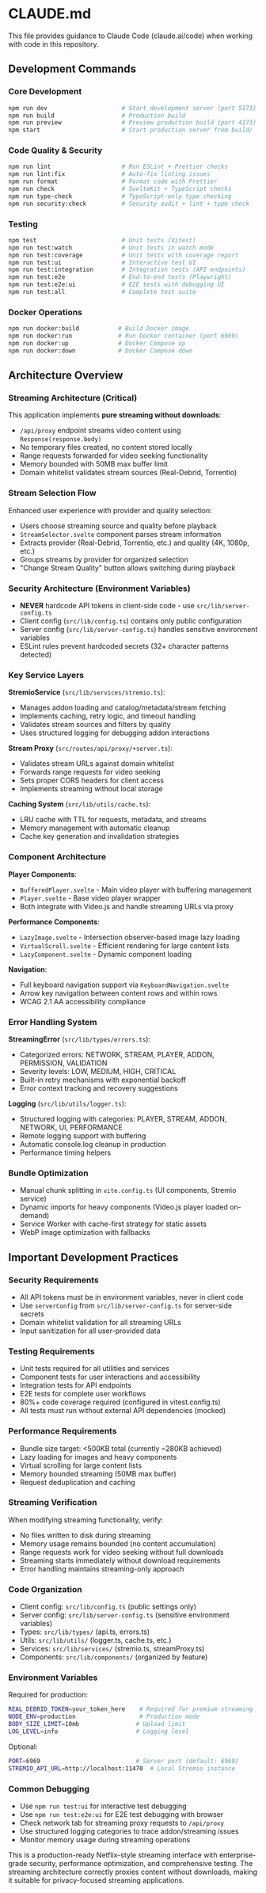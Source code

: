 # CLAUDE.md

This file provides guidance to Claude Code (claude.ai/code) when working with code in this repository.

## Development Commands

### Core Development
```bash
npm run dev                     # Start development server (port 5173)
npm run build                   # Production build
npm run preview                 # Preview production build (port 4173)
npm start                       # Start production server from build/
```

### Code Quality & Security
```bash
npm run lint                    # Run ESLint + Prettier checks
npm run lint:fix                # Auto-fix linting issues
npm run format                  # Format code with Prettier
npm run check                   # SvelteKit + TypeScript checks
npm run type-check              # TypeScript-only type checking
npm run security:check          # Security audit + lint + type check
```

### Testing
```bash
npm test                        # Unit tests (Vitest)
npm run test:watch              # Unit tests in watch mode
npm run test:coverage           # Unit tests with coverage report
npm run test:ui                 # Interactive test UI
npm run test:integration        # Integration tests (API endpoints)
npm run test:e2e                # End-to-end tests (Playwright)
npm run test:e2e:ui             # E2E tests with debugging UI
npm run test:all                # Complete test suite
```

### Docker Operations
```bash
npm run docker:build           # Build Docker image
npm run docker:run             # Run Docker container (port 6969)
npm run docker:up              # Docker Compose up
npm run docker:down            # Docker Compose down
```

## Architecture Overview

### Streaming Architecture (Critical)
This application implements **pure streaming without downloads**:
- `/api/proxy` endpoint streams video content using `Response(response.body)` 
- No temporary files created, no content stored locally
- Range requests forwarded for video seeking functionality
- Memory bounded with 50MB max buffer limit
- Domain whitelist validates stream sources (Real-Debrid, Torrentio)

### Stream Selection Flow
Enhanced user experience with provider and quality selection:
- Users choose streaming source and quality before playback
- `StreamSelector.svelte` component parses stream information
- Extracts provider (Real-Debrid, Torrentio, etc.) and quality (4K, 1080p, etc.)
- Groups streams by provider for organized selection
- "Change Stream Quality" button allows switching during playback

### Security Architecture (Environment Variables)
- **NEVER** hardcode API tokens in client-side code - use `src/lib/server-config.ts`
- Client config (`src/lib/config.ts`) contains only public configuration
- Server config (`src/lib/server-config.ts`) handles sensitive environment variables
- ESLint rules prevent hardcoded secrets (32+ character patterns detected)

### Key Service Layers

**StremioService** (`src/lib/services/stremio.ts`):
- Manages addon loading and catalog/metadata/stream fetching
- Implements caching, retry logic, and timeout handling
- Validates stream sources and filters by quality
- Uses structured logging for debugging addon interactions

**Stream Proxy** (`src/routes/api/proxy/+server.ts`):
- Validates stream URLs against domain whitelist
- Forwards range requests for video seeking
- Sets proper CORS headers for client access
- Implements streaming without local storage

**Caching System** (`src/lib/utils/cache.ts`):
- LRU cache with TTL for requests, metadata, and streams
- Memory management with automatic cleanup
- Cache key generation and invalidation strategies

### Component Architecture

**Player Components**:
- `BufferedPlayer.svelte` - Main video player with buffering management
- `Player.svelte` - Base video player wrapper
- Both integrate with Video.js and handle streaming URLs via proxy

**Performance Components**:
- `LazyImage.svelte` - Intersection observer-based image lazy loading
- `VirtualScroll.svelte` - Efficient rendering for large content lists
- `LazyComponent.svelte` - Dynamic component loading

**Navigation**:
- Full keyboard navigation support via `KeyboardNavigation.svelte`
- Arrow key navigation between content rows and within rows
- WCAG 2.1 AA accessibility compliance

### Error Handling System

**StreamingError** (`src/lib/types/errors.ts`):
- Categorized errors: NETWORK, STREAM, PLAYER, ADDON, PERMISSION, VALIDATION
- Severity levels: LOW, MEDIUM, HIGH, CRITICAL
- Built-in retry mechanisms with exponential backoff
- Error context tracking and recovery suggestions

**Logging** (`src/lib/utils/logger.ts`):
- Structured logging with categories: PLAYER, STREAM, ADDON, NETWORK, UI, PERFORMANCE
- Remote logging support with buffering
- Automatic console.log cleanup in production
- Performance timing helpers

### Bundle Optimization
- Manual chunk splitting in `vite.config.ts` (UI components, Stremio service)
- Dynamic imports for heavy components (Video.js player loaded on-demand)
- Service Worker with cache-first strategy for static assets
- WebP image optimization with fallbacks

## Important Development Practices

### Security Requirements
- All API tokens must be in environment variables, never in client code
- Use `serverConfig` from `src/lib/server-config.ts` for server-side secrets
- Domain whitelist validation for all streaming URLs
- Input sanitization for all user-provided data

### Testing Requirements  
- Unit tests required for all utilities and services
- Component tests for user interactions and accessibility
- Integration tests for API endpoints
- E2E tests for complete user workflows
- 80%+ code coverage required (configured in vitest.config.ts)
- All tests must run without external API dependencies (mocked)

### Performance Requirements
- Bundle size target: <500KB total (currently ~280KB achieved)
- Lazy loading for images and heavy components
- Virtual scrolling for large content lists
- Memory bounded streaming (50MB max buffer)
- Request deduplication and caching

### Streaming Verification
When modifying streaming functionality, verify:
- No files written to disk during streaming
- Memory usage remains bounded (no content accumulation)
- Range requests work for video seeking without full downloads
- Streaming starts immediately without download requirements
- Error handling maintains streaming-only approach

### Code Organization
- Client config: `src/lib/config.ts` (public settings only)
- Server config: `src/lib/server-config.ts` (sensitive environment variables)
- Types: `src/lib/types/` (api.ts, errors.ts)
- Utils: `src/lib/utils/` (logger.ts, cache.ts, etc.)
- Services: `src/lib/services/` (stremio.ts, streamProxy.ts)
- Components: `src/lib/components/` (organized by feature)

### Environment Variables
Required for production:
```bash
REAL_DEBRID_TOKEN=your_token_here    # Required for premium streaming
NODE_ENV=production                  # Production mode
BODY_SIZE_LIMIT=10mb                # Upload limit
LOG_LEVEL=info                      # Logging level
```

Optional:
```bash
PORT=6969                           # Server port (default: 6969)
STREMIO_API_URL=http://localhost:11470  # Local Stremio instance
```

### Common Debugging
- Use `npm run test:ui` for interactive test debugging
- Use `npm run test:e2e:ui` for E2E test debugging with browser
- Check network tab for streaming proxy requests to `/api/proxy`
- Use structured logging categories to trace addon/streaming issues
- Monitor memory usage during streaming operations

This is a production-ready Netflix-style streaming interface with enterprise-grade security, performance optimization, and comprehensive testing. The streaming architecture correctly proxies content without downloads, making it suitable for privacy-focused streaming applications.